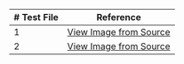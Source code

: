 | # Test File | Reference                                                                                           |
| ----------- | --------------------------------------------------------------------------------------------------- |
| 1           | [View Image from Source](http://images.cocodataset.org/val2017/000000439715.jpg)                    |
| 2           | [View Image from Source](https://compote.slate.com/images/5e48cf3d-0992-4eda-a080-e00e07738b2f.jpg) |